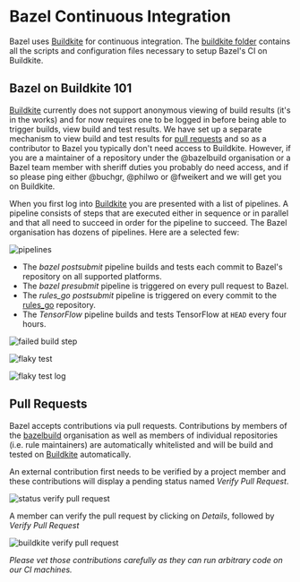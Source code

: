 # Bazel Continuous Integration

Bazel uses [Buildkite] for continuous integration. The [buildkite folder] contains all the scripts
and configuration files necessary to setup Bazel's CI on Buildkite.

## Bazel on Buildkite 101

[Buildkite] currently does not support anonymous viewing of build results (it's in the works) and
for now requires one to be logged in before being able to trigger builds, view build and test results.
We have set up a separate mechanism to view build and test results for [pull requests](#pull-requests)
and so as a contributor to Bazel you typically don't need access to Buildkite. However, if you are a
maintainer of a repository under the @bazelbuild organisation or a Bazel team member with sheriff
duties you probably do need access, and if so please ping either @buchgr, @philwo or @fweikert and we
will get you on Buildkite.

When you first log into [Buildkite] you are presented with a list of pipelines. A pipeline consists
of steps that are executed either in sequence or in parallel and that all need to succeed in order
for the pipeline to succeed. The Bazel organisation has dozens of pipelines. Here are a selected
few:

![pipelines]

* The *bazel postsubmit* pipeline builds and tests each commit to Bazel's repository on all supported
platforms.
* The *bazel presubmit* pipeline is triggered on every pull request to Bazel.
* The *rules_go postsubmit* pipeline is triggered on every commit to the [rules_go] repository.
* The *TensorFlow* pipeline builds and tests TensorFlow at `HEAD` every four hours.




![failed build step]

![flaky test]

![flaky test log]

## Pull Requests

Bazel accepts contributions via pull requests. Contributions by members of the [bazelbuild]
organisation as well as members of individual repositories (i.e. rule maintainers) are automatically
whitelisted and will be build and tested on [Buildkite] automatically.

An external contribution first needs to be verified by a project member and these contributions
will display a pending status named *Verify Pull Request*.

![status verify pull request]

A member can verify the pull request by clicking on *Details*, followed by *Verify Pull Request*

![buildkite verify pull request]

*Please vet those contributions carefully as they can run arbitrary code on our CI machines.*

[Buildkite]: https://buildkite.com
[buildkite folder]: https://github.com/bazelbuild/continuous-integration/tree/master/buildkite
[rules_go]: https://github.com/bazelbuild/rules_go
[Bazel]: https://github.com/bazelbuild/bazel
[bazelbuild]: https://github.com/bazelbuild/

[pipelines]: https://raw.githubusercontent.com/bazelbuild/continuous-integration/master/buildkite/docs/assets/pipelines.png
[failed build step]: https://raw.githubusercontent.com/bazelbuild/continuous-integration/master/buildkite/docs/assets/failed-build-step.png
[flaky test]: https://raw.githubusercontent.com/bazelbuild/continuous-integration/master/buildkite/docs/assets/flaky-test.png
[flaky test log]: https://raw.githubusercontent.com/bazelbuild/continuous-integration/master/buildkite/docs/assets/flaky-test-log.png
[status verify pull request]: https://raw.githubusercontent.com/bazelbuild/continuous-integration/master/buildkite/docs/assets/status-verify-pull-request.png
[buildkite verify pull request]: https://raw.githubusercontent.com/bazelbuild/continuous-integration/master/buildkite/docs/assets/buildkite-verify-pull-request.png